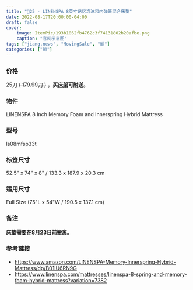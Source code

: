 ```yaml
---
title: "🔪25 - LINENSPA 8英寸记忆泡沫和内弹簧混合床垫"
date: 2022-08-17T20:00:00-04:00
draft: false
cover:
    image: ItemPic/193b1062fb4762c3f74131802b20afbe.png
    caption: "官网示意图"
tags: ["jiang.news", "MovingSale", "躺"]
categories: ["躺"]
---
```


<!-- ## ------ ⚠️🈚 已被预定 ⚠️🈚 ------ -->

### 价格
25刀 ~~( 179.99刀 )~~ ，**买[床架](../bedframe)可附送**。

### 物件
LINENSPA 8 Inch Memory Foam and Innerspring Hybrid Mattress 

### 型号
ls08mfsp33t

### 标签尺寸
52.5" x 74" x 8" / 133.3 x 187.9 x 20.3 cm

### 适用尺寸
Full Size (75"L x 54"W / 190.5 x 137.1 cm)

<!-- ### 出厂日期
标签：02, 2020 -->

### 备注
**床垫需要在8月23日前搬离。** 

### 参考链接
- https://www.amazon.com/LINENSPA-Memory-Innerspring-Hybrid-Mattress/dp/B01IU6RN9G
- https://www.linenspa.com/mattresses/linenspa-8-spring-and-memory-foam-hybrid-mattress?variation=7382

